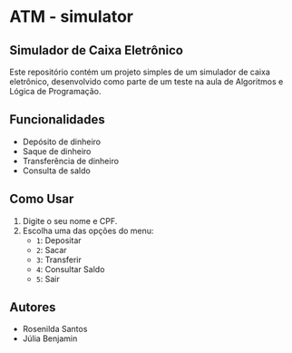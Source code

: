 # ATM - simulator
## Simulador de Caixa Eletrônico

Este repositório contém um projeto simples de um simulador de caixa eletrônico, desenvolvido como parte de um teste na aula de Algoritmos e Lógica de Programação.

## Funcionalidades

- Depósito de dinheiro
- Saque de dinheiro
- Transferência de dinheiro
- Consulta de saldo

## Como Usar

1. Digite o seu nome e CPF.
2. Escolha uma das opções do menu:
    - `1`: Depositar
    - `2`: Sacar
    - `3`: Transferir
    - `4`: Consultar Saldo
    - `5`: Sair

## Autores

- Rosenilda Santos
- Júlia Benjamin
